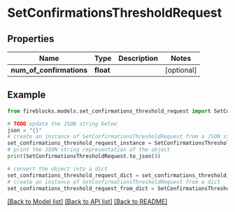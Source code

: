 # SetConfirmationsThresholdRequest


## Properties

Name | Type | Description | Notes
------------ | ------------- | ------------- | -------------
**num_of_confirmations** | **float** |  | [optional] 

## Example

```python
from fireblocks.models.set_confirmations_threshold_request import SetConfirmationsThresholdRequest

# TODO update the JSON string below
json = "{}"
# create an instance of SetConfirmationsThresholdRequest from a JSON string
set_confirmations_threshold_request_instance = SetConfirmationsThresholdRequest.from_json(json)
# print the JSON string representation of the object
print(SetConfirmationsThresholdRequest.to_json())

# convert the object into a dict
set_confirmations_threshold_request_dict = set_confirmations_threshold_request_instance.to_dict()
# create an instance of SetConfirmationsThresholdRequest from a dict
set_confirmations_threshold_request_from_dict = SetConfirmationsThresholdRequest.from_dict(set_confirmations_threshold_request_dict)
```
[[Back to Model list]](../README.md#documentation-for-models) [[Back to API list]](../README.md#documentation-for-api-endpoints) [[Back to README]](../README.md)


